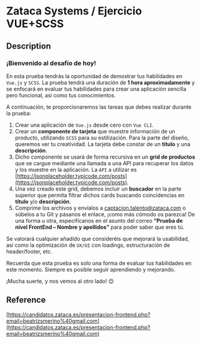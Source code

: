 # Zataca Systems / Ejercicio VUE+SCSS

## Description

### ¡Bienvenido al desafío de hoy!

En esta prueba tendrás la oportunidad de demostrar tus habilidades en `Vue.js` y `SCSS`. La prueba tendrá una duración de **1 hora aproximadamente** y se enfocará en evaluar tus habilidades para crear una aplicación sencilla pero funcional, así como tus conocimientos.

A continuación, te proporcionaremos las tareas que debes realizar durante la prueba:

1. Crear una aplicación de `Vue.js` desde cero con `Vue CLI`.
2. Crear un **componente de tarjeta** que muestre información de un producto, utilizando `SCSS` para su estilización. Para la parte del diseño, queremos ver tu creatividad. La tarjeta debe constar de un **título** y una **descripción**.
3. Dicho componente se usará de forma recursiva en un **grid de productos** que se cargue mediante una llamada a una API para recuperar los datos y los muestre en la aplicación. La `API` a utilizar es [https://jsonplaceholder.typicode.com/posts](https://jsonplaceholder.typicode.com/posts).
4. Una vez creado este grid, debemos incluir un **buscador** en la parte superior que permita filtrar dichos cards buscando coincidencias en **título** y/o **descripción**.
5. Comprime los archivos y envíalos a [captacion.talento@zataca.com](captacion.talento@zataca.com) o súbelos a tu Git y pásanos el enlace, ¡como más cómodo os parezca! De una forma u otra, especifícanos en el asunto del correo **“Prueba de nivel FrontEnd – Nombre y apellidos”** para poder saber que eres tú.

Se valorará cualquier añadido que consideréis que mejorará la usabilidad, así como la optimización de `UX/UI` con loadings, estructuración de header/footer, etc.

Recuerda que esta prueba es solo una forma de evaluar tus habilidades en este momento. Siempre es posible seguir aprendiendo y mejorando.

¡Mucha suerte, y nos vemos al otro lado! 😊

## Reference

[https://candidatos.zataca.es/presentacion-frontend.php?email=beatrizsmerino%40gmail.com](https://candidatos.zataca.es/presentacion-frontend.php?email=beatrizsmerino%40gmail.com)
